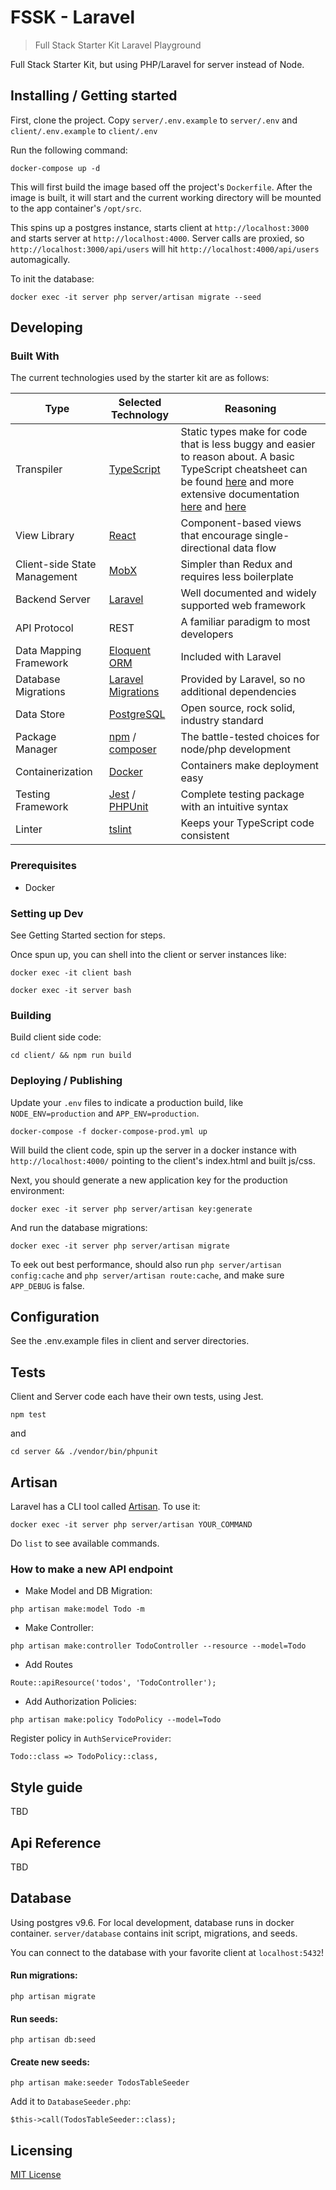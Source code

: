 
# FSSK - Laravel
> Full Stack Starter Kit Laravel Playground

Full Stack Starter Kit, but using PHP/Laravel for server instead of Node.

## Installing / Getting started

First, clone the project. Copy `server/.env.example` to `server/.env` and `client/.env.example` to `client/.env`

Run the following command:

```shell
docker-compose up -d
```

This will first build the image based off the project's `Dockerfile`.  After the image is built, it will start and the current working directory will be mounted to the app container's `/opt/src`.

This spins up a postgres instance, starts client at `http://localhost:3000`
and starts server at `http://localhost:4000`. Server calls are proxied, so `http://localhost:3000/api/users` will hit `http://localhost:4000/api/users` automagically.

To init the database:

```shell
docker exec -it server php server/artisan migrate --seed
```


## Developing

### Built With

The current technologies used by the starter kit are as follows:

| Type | Selected Technology | Reasoning |
| ---- | ------------------- | --------- |
| Transpiler | [TypeScript](https://www.typescriptlang.org/) | Static types make for code that is less buggy and easier to reason about.  A basic TypeScript cheatsheet can be found [here](https://www.sitepen.com/blog/2013/12/31/typescript-cheat-sheet/) and more extensive documentation [here](https://www.typescriptlang.org/docs/tutorial.html) and [here](https://www.sitepen.com/blog/2013/12/31/definitive-guide-to-typescript/) |
| View Library | [React](https://facebook.github.io/react/) | Component-based views that encourage single-directional data flow |
| Client-side State Management | [MobX](https://github.com/mobxjs/mobx) | Simpler than Redux and requires less boilerplate |
| Backend Server | [Laravel](https://laravel.com/docs/5.5) | Well documented and widely supported web framework |
| API Protocol | REST | A familiar paradigm to most developers |
| Data Mapping Framework | [Eloquent ORM](https://laravel.com/docs/5.5/eloquent) | Included with Laravel |
| Database Migrations | [Laravel Migrations](https://laravel.com/docs/5.5/migrations) | Provided by Laravel, so no additional dependencies |
| Data Store | [PostgreSQL](https://www.postgresql.org/) | Open source, rock solid, industry standard |
| Package Manager | [npm](https://www.npmjs.com/) / [composer](https://getcomposer.org/) | The battle-tested choices for node/php development |
| Containerization | [Docker](https://www.docker.com/) | Containers make deployment easy |
| Testing Framework | [Jest](https://facebook.github.io/jest/)  / [PHPUnit](https://phpunit.de/) | Complete testing package with an intuitive syntax |
| Linter | [tslint](https://github.com/palantir/tslint) | Keeps your TypeScript code consistent |

### Prerequisites

- Docker

### Setting up Dev

See Getting Started section for steps.

Once spun up, you can shell into the client or server instances like:

```shell
docker exec -it client bash
```

```shell
docker exec -it server bash
```

### Building

Build client side code:

```shell
cd client/ && npm run build
```

### Deploying / Publishing

Update your `.env` files to indicate a production build, like `NODE_ENV=production` and `APP_ENV=production`. 

```shell
docker-compose -f docker-compose-prod.yml up
```

Will build the client code, spin up the server in a docker instance with `http://localhost:4000/` pointing to the client's index.html and built js/css.

Next, you should generate a new application key for the production environment:

```shell
docker exec -it server php server/artisan key:generate
```

And run the database migrations:

```shell
docker exec -it server php server/artisan migrate
```

To eek out best performance, should also run `php server/artisan config:cache` and `php server/artisan route:cache`, and make sure `APP_DEBUG` is false.

## Configuration

See the .env.example files in client and server directories.

## Tests

Client and Server code each have their own tests, using Jest.

```shell
npm test
```

and 

```shell
cd server && ./vendor/bin/phpunit
```

## Artisan

Laravel has a CLI tool called [Artisan](https://laravel.com/docs/5.5/artisan). To use it:

```shell
docker exec -it server php server/artisan YOUR_COMMAND
```

Do `list` to see available commands.

### How to make a new API endpoint

- Make Model and DB Migration:

```
php artisan make:model Todo -m
```

-  Make Controller:

```
php artisan make:controller TodoController --resource --model=Todo
```

-  Add Routes

```
Route::apiResource('todos', 'TodoController');
```

-  Add Authorization Policies:

```
php artisan make:policy TodoPolicy --model=Todo
```

Register policy in `AuthServiceProvider`:

```
Todo::class => TodoPolicy::class,
```


## Style guide

TBD

## Api Reference

TBD

## Database

Using postgres v9.6. For local development, database runs in docker container. `server/database` contains init script, migrations, and seeds.

You can connect to the database with your favorite client at `localhost:5432`!

#### Run migrations:

```shell
php artisan migrate
```

#### Run seeds:

```shell
php artisan db:seed
```

#### Create new seeds:

```shell
php artisan make:seeder TodosTableSeeder
```

Add it to `DatabaseSeeder.php`:

```
$this->call(TodosTableSeeder::class);
```

## Licensing

[MIT License](LICENSE.md)

